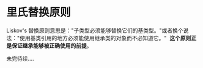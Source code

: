 # 里氏替换原则

Liskov's 替换原则意思是："子类型必须能够替换它们的基类型。"或者换个说法："使用基类引用的地方必须能使用继承类的对象而不必知道它。" 
__这个原则正是保证继承能够被正确使用的前提__。

未完待续....
